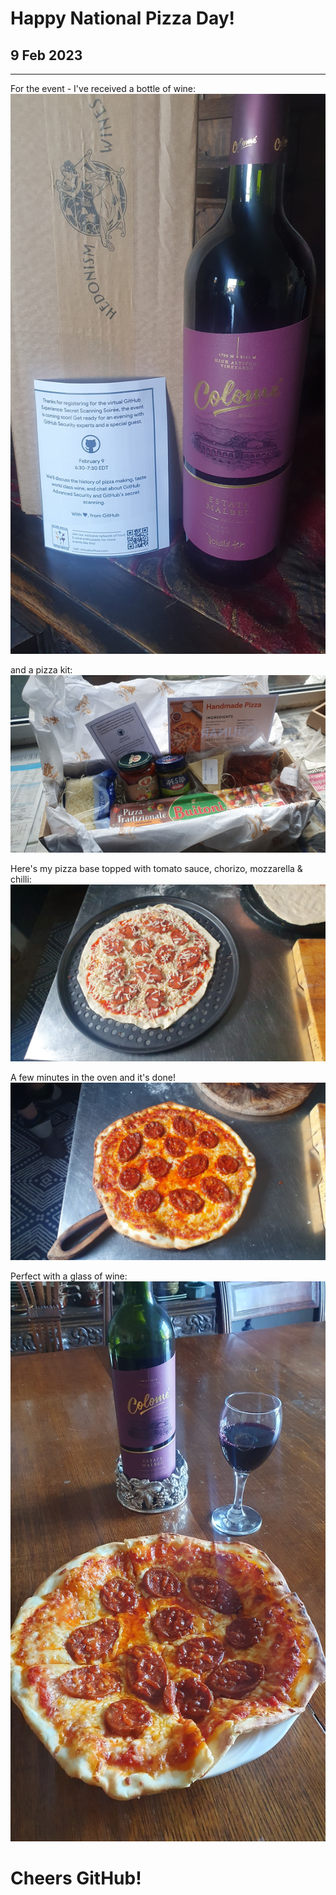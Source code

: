 # Happy National Pizza Day!
## 9 Feb 2023

----

For the event - I've received a bottle of wine:
![20230206_114819](pics/20230206_114819.jpg)

and a pizza kit:
![20230209_115841](pics/20230209_115841.jpg)

Here's my pizza base topped with tomato sauce, chorizo, mozzarella & chilli:
![20230209_124849](pics/20230209_124849.jpg)

A few minutes in the oven and it's done!
![20230209_125700](pics/20230209_125700.jpg)

Perfect with a glass of wine:
![20230209_130229](pics/20230209_130229.jpg)

# **Cheers GitHub!**
